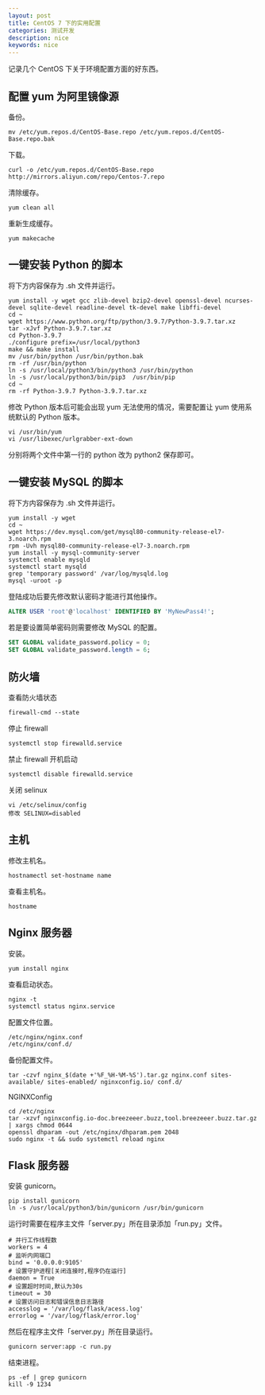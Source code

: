 ```yaml
---
layout: post
title: CentOS 7 下的实用配置
categories: 测试开发
description: nice
keywords: nice
---
```


记录几个 CentOS 下关于环境配置方面的好东西。

## 配置 yum 为阿里镜像源

备份。

``` shell
mv /etc/yum.repos.d/CentOS-Base.repo /etc/yum.repos.d/CentOS-Base.repo.bak
```

下载。

``` shell
curl -o /etc/yum.repos.d/CentOS-Base.repo http://mirrors.aliyun.com/repo/Centos-7.repo
```

清除缓存。

``` shell
yum clean all
```

重新生成缓存。

``` shell
yum makecache
```

## 一键安装 Python 的脚本

将下方内容保存为 .sh 文件并运行。

``` shell
yum install -y wget gcc zlib-devel bzip2-devel openssl-devel ncurses-devel sqlite-devel readline-devel tk-devel make libffi-devel
cd ~
wget https://www.python.org/ftp/python/3.9.7/Python-3.9.7.tar.xz
tar -xJvf Python-3.9.7.tar.xz
cd Python-3.9.7
./configure prefix=/usr/local/python3
make && make install
mv /usr/bin/python /usr/bin/python.bak
rm -rf /usr/bin/python
ln -s /usr/local/python3/bin/python3 /usr/bin/python
ln -s /usr/local/python3/bin/pip3  /usr/bin/pip
cd ~
rm -rf Python-3.9.7 Python-3.9.7.tar.xz
```

修改 Python 版本后可能会出现 yum 无法使用的情况，需要配置让 yum 使用系统默认的 Python 版本。

``` shell
vi /usr/bin/yum
vi /usr/libexec/urlgrabber-ext-down
```

分别将两个文件中第一行的 python 改为 python2 保存即可。

## 一键安装 MySQL 的脚本

将下方内容保存为 .sh 文件并运行。

``` shell
yum install -y wget
cd ~ 
wget https://dev.mysql.com/get/mysql80-community-release-el7-3.noarch.rpm 
rpm -Uvh mysql80-community-release-el7-3.noarch.rpm 
yum install -y mysql-community-server 
systemctl enable mysqld
systemctl start mysqld
grep 'temporary password' /var/log/mysqld.log
mysql -uroot -p
```

登陆成功后要先修改默认密码才能进行其他操作。

``` sql
ALTER USER 'root'@'localhost' IDENTIFIED BY 'MyNewPass4!';
```

若是要设置简单密码则需要修改 MySQL 的配置。

``` sql
SET GLOBAL validate_password.policy = 0;
SET GLOBAL validate_password.length = 6;
```

## 防火墙

查看防火墙状态

``` shell
firewall-cmd --state
```

停止 firewall

``` shell
systemctl stop firewalld.service
```

禁止 firewall 开机启动

``` shell
systemctl disable firewalld.service 
```

关闭 selinux

``` shell
vi /etc/selinux/config
修改 SELINUX=disabled
```

## 主机

修改主机名。

``` shell
hostnamectl set-hostname name
```

查看主机名。

``` shell
hostname
```

## Nginx 服务器

安装。

``` shell
yum install nginx
```

查看启动状态。

``` shell
nginx -t
systemctl status nginx.service
```

配置文件位置。

``` shell
/etc/nginx/nginx.conf
/etc/nginx/conf.d/
```

备份配置文件。

``` shell
tar -czvf nginx_$(date +'%F_%H-%M-%S').tar.gz nginx.conf sites-available/ sites-enabled/ nginxconfig.io/ conf.d/
```

NGINXConfig

``` shell
cd /etc/nginx
tar -xzvf nginxconfig.io-doc.breezeeer.buzz,tool.breezeeer.buzz.tar.gz | xargs chmod 0644
openssl dhparam -out /etc/nginx/dhparam.pem 2048
sudo nginx -t && sudo systemctl reload nginx
```

## Flask 服务器

安装 gunicorn。

``` shell
pip install gunicorn
ln -s /usr/local/python3/bin/gunicorn /usr/bin/gunicorn
```

运行时需要在程序主文件「server.py」所在目录添加「run.py」文件。

``` shell
# 并行工作线程数
workers = 4
# 监听内网端口
bind = '0.0.0.0:9105'
# 设置守护进程[关闭连接时,程序仍在运行]
daemon = True
# 设置超时时间,默认为30s
timeout = 30
# 设置访问日志和错误信息日志路径
accesslog = '/var/log/flask/acess.log'
errorlog = '/var/log/flask/error.log'
```

然后在程序主文件「server.py」所在目录运行。

``` shell
gunicorn server:app -c run.py
```

结束进程。

``` shell
ps -ef | grep gunicorn
kill -9 1234
```
